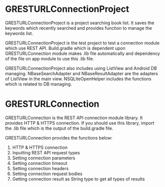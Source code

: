 # GRESTURLConnectionProject

GRESTURLConnectionProject is a project searching book list. It saves the keywords which recently searched and provides function to manage the keywords list.

GRESTURLConnectionProject is the test project to test a connection module which use REST API. Build.gradle which is dependent upon GRESTURLConnection module makes .lib file automatically and dependency of the file on app module to use this .lib file.

GRESTURLConnectionProject also includes using ListView and Android DB managing. NBaseSearchAdapter and NBaseResultAdapter are the adapters of ListView in the main view. NSQLiteOpenHelper includes the functions which is related to DB managing.

# GRESTURLConnection

GRESTURLConnection is the REST API connection module library. It provides HTTP & HTTPS connection. If you should use this library, import the .lib file which is the output of the build.gradle file.

GRESTURLConnection provides the functions below:

1. HTTP & HTTPS connection
2. Inputting REST API request types
3. Setting connection parameters
4. Setting connection timeout
5. Setting connection headers
6. Setting connection request bodies
7. Getting connection result as String type to get all types of results
